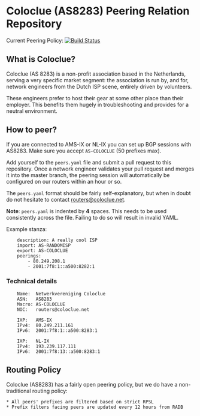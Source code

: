 Coloclue (AS8283) Peering Relation Repository
==============================================

Current Peering Policy: [![Build Status](https://travis-ci.org/coloclue/peering.svg?branch=master)](https://travis-ci.org/coloclue/peering)

## What is Coloclue? ##

Coloclue (AS 8283) is a non-profit association based in the Netherlands, serving
a very specific market segment: the association is run by, and for, network
engineers from the Dutch ISP scene, entirely driven by volunteers.

These engineers prefer to host their gear at some other place than their
employer. This benefits them hugely in troubleshooting and provides for a
neutral environment.

## How to peer? ##

If you are connected to AMS-IX or NL-IX you can set up BGP sessions with AS8283.
Make sure you accept `AS-COLOCLUE` (50 prefixes max).

Add yourself to the `peers.yaml` file and submit a pull request to this
repository. Once a network engineer validates your pull request and merges it
into the master branch, the peering session will automatically be configured on
our routers within an hour or so.

The `peers.yaml` format should be fairly self-explanatory, but when in doubt do
not hesitate to contact routers@coloclue.net.

**Note**: `peers.yaml` is indented by **4** spaces. This needs to be used
consistently across the file. Failing to do so will result in invalid YAML.

Example stanza:

```AS1200:
    description: A really cool ISP
    import: AS-RANDOMISP
    export: AS-COLOCLUE
    peerings:
        - 80.249.208.1
        - 2001:7f8:1::a500:8282:1
```

### Technical details ###

```
    Name:  Netwerkvereniging Coloclue
    ASN:   AS8283
    Macro: AS-COLOCLUE
    NOC:   routers@coloclue.net

    IXP:   AMS-IX
    IPv4:  80.249.211.161
    IPv6:  2001:7f8:1::a500:8283:1
    
    IXP:   NL-IX
    IPv4:  193.239.117.111
    IPv6:  2001:7f8:13::a500:8283:1 

```

## Routing Policy ##

Coloclue (AS8283) has a fairly open peering policy, but we do have a
non-traditional routing policy:
    
    * All peers' prefixes are filtered based on strict RPSL
    * Prefix filters facing peers are updated every 12 hours from RADB

